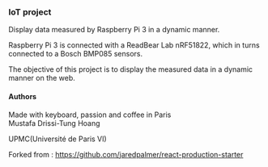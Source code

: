 ### IoT project

Display data measured by Raspberry Pi 3 in a dynamic manner.

Raspberry Pi 3 is connected with a ReadBear Lab  nRF51822, which in turns
connected to a Bosch BMP085 sensors.

The objective of this project is to display the measured data
in a dynamic manner on the web.
#### Authors

Made with keyboard, passion and coffee in Paris </br>
Mustafa Drissi-Tung Hoang </br>

UPMC(Université de Paris VI) </br>

Forked from : https://github.com/jaredpalmer/react-production-starter